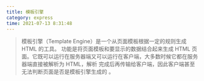 ```yaml
---
title: 模板引擎
category: express
time: 2021-07-13 8:31:48
---
```


> 模板引擎（Template Engine）是一个从页面模板根据一定的规则生成 HTML 的工具。  功能是将页面模板和要显示的数据结合起来生成 HTML 页面。它既可以运行在服务器端又可以运行在客户端，大多数时候它都在服务器端直接被解析为 HTML，解析
> 完成后再传输给客户端，因此客户端甚至无法判断页面是否是模板引擎生成的 。

